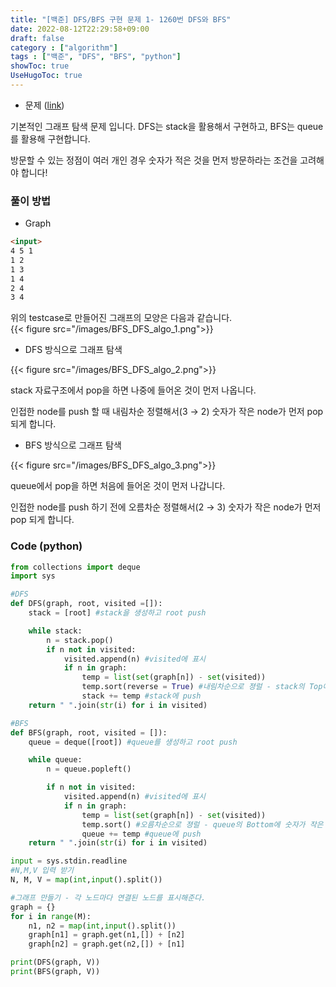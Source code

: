 ```yaml
---
title: "[백준] DFS/BFS 구현 문제 1- 1260번 DFS와 BFS"
date: 2022-08-12T22:29:58+09:00
draft: false
category : ["algorithm"]
tags : ["백준", "DFS", "BFS", "python"]
showToc: true
UseHugoToc: true
---
```


- 문제 ([link](https://www.acmicpc.net/problem/1260))

기본적인 그래프 탐색 문제 입니다. DFS는 stack을 활용해서 구현하고, BFS는 queue를 활용해 구현합니다. 

방문할 수 있는 정점이 여러 개인 경우 숫자가 적은 것을 먼저 방문하라는 조건을 고려해야 합니다!

### 풀이 방법

- Graph

```markdown
<input>
4 5 1
1 2
1 3
1 4
2 4
3 4
```

위의 testcase로 만들어진 그래프의 모양은 다음과 같습니다.  
{{< figure src="/images/BFS_DFS_algo_1.png">}}

- DFS 방식으로 그래프 탐색

{{< figure src="/images/BFS_DFS_algo_2.png">}}

stack 자료구조에서 pop을 하면 나중에 들어온 것이 먼저 나옵니다. 

인접한 node를 push 할 때 내림차순 정렬해서(3 → 2) 숫자가 작은 node가 먼저 pop 되게 합니다.  

- BFS 방식으로 그래프 탐색

{{< figure src="/images/BFS_DFS_algo_3.png">}}

queue에서 pop을 하면 처음에 들어온 것이 먼저 나갑니다. 

인접한 node를 push 하기 전에 오름차순 정렬해서(2 → 3) 숫자가 작은 node가 먼저 pop 되게 합니다. 

### Code (python)

```python
from collections import deque
import sys

#DFS
def DFS(graph, root, visited =[]):
    stack = [root] #stack을 생성하고 root push

    while stack:
        n = stack.pop() 
        if n not in visited:
            visited.append(n) #visited에 표시
            if n in graph:
                temp = list(set(graph[n]) - set(visited)) 
                temp.sort(reverse = True) #내림차순으로 졍럴 - stack의 Top에 숫자가 작은 것이 위치하게된다. 
                stack += temp #stack에 push
    return " ".join(str(i) for i in visited)

#BFS
def BFS(graph, root, visited = []):
    queue = deque([root]) #queue를 생성하고 root push

    while queue:
        n = queue.popleft()

        if n not in visited:
            visited.append(n) #visited에 표시
            if n in graph:
                temp = list(set(graph[n]) - set(visited))
                temp.sort() #오름차순으로 졍럴 - queue의 Bottom에 숫자가 작은 것이 위치하게된다. 
                queue += temp #queue에 push
    return " ".join(str(i) for i in visited)

input = sys.stdin.readline
#N,M,V 입력 받기
N, M, V = map(int,input().split())

#그래프 만들기 - 각 노드마다 연결된 노드를 표시해준다. 
graph = {}
for i in range(M):
    n1, n2 = map(int,input().split())
    graph[n1] = graph.get(n1,[]) + [n2]
    graph[n2] = graph.get(n2,[]) + [n1]

print(DFS(graph, V))
print(BFS(graph, V))
```